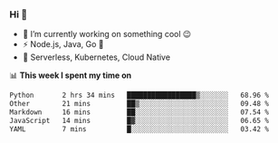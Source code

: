 ### Hi 👋

<!--
**nodejh/nodejh** is a ✨ _special_ ✨ repository because its `README.md` (this file) appears on your GitHub profile.

Here are some ideas to get you started:

- 🔭 I’m currently working on ...
- 🌱 I’m currently learning ...
- 👯 I’m looking to collaborate on ...
- 🤔 I’m looking for help with ...
- 💬 Ask me about ...
- 📫 How to reach me: ...
- 😄 Pronouns: ...
- ⚡ Fun fact: ...
-->

- 🔭 I’m currently working on something cool :wink:
- ⚡ Node.js, Java, Go :thought_balloon:
- 🤖 Serverless, Kubernetes, Cloud Native

📊 **This week I spent my time on**

<!--START_SECTION:waka-->

```txt
Python       2 hrs 34 mins   █████████████████▒░░░░░░░   68.96 %
Other        21 mins         ██▒░░░░░░░░░░░░░░░░░░░░░░   09.48 %
Markdown     16 mins         ██░░░░░░░░░░░░░░░░░░░░░░░   07.54 %
JavaScript   14 mins         █▓░░░░░░░░░░░░░░░░░░░░░░░   06.65 %
YAML         7 mins          █░░░░░░░░░░░░░░░░░░░░░░░░   03.42 %
```

<!--END_SECTION:waka-->


<!--
:traffic_light: **Visitors**

![visitors](https://visitor-badge.glitch.me/badge?page_id=nodejh.nodejh)
-->

